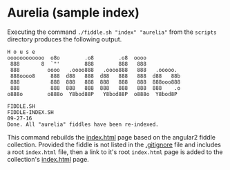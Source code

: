 Aurelia (sample index)
======

Executing the command `./fiddle.sh "index" "aurelia"` from the `scripts` directory produces the following output.

    H o u s e
    oooooooooooo  o8o        .o8        .o8  oooo
     888       8  `"'        888        888   888
     888         oooo   .oooo888   .oooo888   888   .ooooo.
     888oooo8     888  d88   888  d88   888   888  d88   88b
     888          888  888   888  888   888   888  888ooo888
     888          888  888   888  888   888   888  888    .o
    o888o        o888o  Y8bod88P   Y8bod88P  o888o  Y8bod8P
    
    FIDDLE.SH
    FIDDLE-INDEX.SH
    09-27-16
    Done. All "aurelia" fiddles have been re-indexed.


This command rebuilds the [index.html](index.html) page based on the angular2 fiddle collection. Provided the fiddle
is not listed in the [.gitignore](../../.gitignore) file and includes a root `index.html` file, then a link to it's
root `index.html` page is added to the collection's [index.html](index.html) page.

